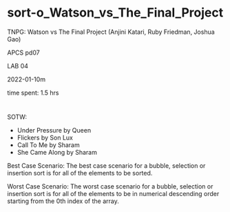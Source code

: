 # sort-o_Watson_vs_The_Final_Project

TNPG: Watson vs The Final Project (Anjini Katari, Ruby Friedman, Joshua Gao)

APCS pd07

LAB 04

2022-01-10m

time spent: 1.5 hrs

#

SOTW:
  - Under Pressure by Queen
  - Flickers by Son Lux
  - Call To Me by Sharam
  - She Came Along by Sharam

Best Case Scenario:
  The best case scenario for a bubble, selection or insertion sort is for all 
  of the elements to be sorted. 

Worst Case Scenario:
  The worst case scenario for a bubble, selection or insertion sort is for all 
  of the elements to be in numerical descending order starting from the 0th 
  index of the array. 
